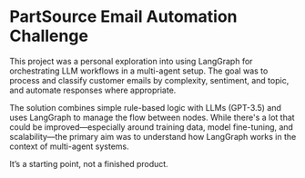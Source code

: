 # PartSource Email Automation Challenge
This project was a personal exploration into using LangGraph for orchestrating LLM workflows in a multi-agent setup. The goal was to process and classify customer emails by complexity, sentiment, and topic, and automate responses where appropriate.

The solution combines simple rule-based logic with LLMs (GPT-3.5) and uses LangGraph to manage the flow between nodes. While there's a lot that could be improved—especially around training data, model fine-tuning, and scalability—the primary aim was to understand how LangGraph works in the context of multi-agent systems.

It’s a starting point, not a finished product.
